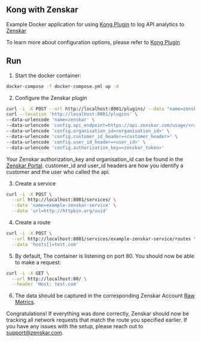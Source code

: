 ## Kong with Zenskar

Example Docker application for using [Kong Plugin](https://github.com/zenskar/kong-plugin) to log API analytics to [Zenskar](https://app.zenskar.com)

To learn more about configuration options, please refer to [Kong Plugin](https://github.com/zenskar/kong-plugin)

## Run
1. Start the docker container:
```bash
docker-compose -f docker-compose.yml up -d
```

2. Configure the Zenskar plugin
```bash
curl -i -X POST --url http://localhost:8001/plugins/ --data "name=zenskar" --data "config.application_id=YOUR_APPLICATION_ID";
curl --location 'http://localhost:8001/plugins' \
--data-urlencode 'name=zenskar' \
--data-urlencode 'config.api_endpoint=https://api.zenskar.com/usage/<raw_metric_slug>' \
--data-urlencode 'config.organisation_id=<organisation_id>' \
--data-urlencode 'config.customer_id_header=<customer_header>' \
--data-urlencode 'config.user_id_header=<user_id>' \
--data-urlencode 'config.authorization_key=<zenskar_token>'
```

Your Zenskar authorization_key and organisation_id can be found in the [Zenskar Portal](https://app.zenskar.com/).
customer_id and user_id headers are how you identify a customer and the user who called the api. 


3. Create a service

```bash
curl -i -X POST \
  --url http://localhost:8001/services/ \
  --data 'name=example-zenskar-service' \
  --data 'url=http://httpbin.org/uuid'
```

4. Create a route

```bash
curl -i -X POST \
  --url http://localhost:8001/services/example-zenskar-service/routes \
  --data 'hosts[]=test.com'
```

5. By default, The container is listening on port 80. You should now be able to make a request: 

```bash
curl -i -X GET \
  --url http://localhost:80/ \
  --header 'Host: test.com'
```

6. The data should be captured in the corresponding Zenskar Account [Raw Metrics](https://app.zenskar.com/meters/raw-metrics/).

Congratulations! If everything was done correctly, Zenskar should now be tracking all network requests that match the route you specified earlier. If you have any issues with the setup, please reach out to support@zenskar.com.

